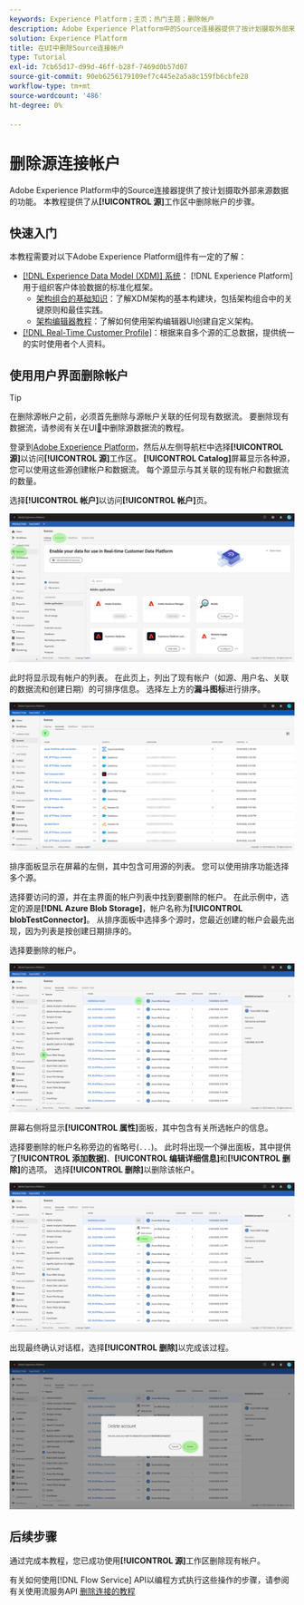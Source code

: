 ```yaml
---
keywords: Experience Platform；主页；热门主题；删除帐户
description: Adobe Experience Platform中的Source连接器提供了按计划摄取外部来源数据的功能。 本教程提供了从源工作区中删除帐户的步骤。
solution: Experience Platform
title: 在UI中删除Source连接帐户
type: Tutorial
exl-id: 7cb65d17-d99d-46ff-b28f-7469d0b57d07
source-git-commit: 90eb6256179109ef7c445e2a5a8c159fb6cbfe28
workflow-type: tm+mt
source-wordcount: '486'
ht-degree: 0%

---
```


# 删除源连接帐户

Adobe Experience Platform中的Source连接器提供了按计划摄取外部来源数据的功能。 本教程提供了从&#x200B;**[!UICONTROL 源]**&#x200B;工作区中删除帐户的步骤。

## 快速入门

本教程需要对以下Adobe Experience Platform组件有一定的了解：

- [[!DNL Experience Data Model (XDM)] 系统](../../../xdm/home.md)： [!DNL Experience Platform]用于组织客户体验数据的标准化框架。
   - [架构组合的基础知识](../../../xdm/schema/composition.md)：了解XDM架构的基本构建块，包括架构组合中的关键原则和最佳实践。
   - [架构编辑器教程](../../../xdm/tutorials/create-schema-ui.md)：了解如何使用架构编辑器UI创建自定义架构。
- [[!DNL Real-Time Customer Profile]](../../../profile/home.md)：根据来自多个源的汇总数据，提供统一的实时使用者个人资料。

## 使用用户界面删除帐户

>[!TIP]
>
>在删除源帐户之前，必须首先删除与源帐户关联的任何现有数据流。 要删除现有数据流，请参阅有关在UI[&#128279;](./delete.md)中删除源数据流的教程。

登录到[Adobe Experience Platform](https://platform.adobe.com)，然后从左侧导航栏中选择&#x200B;**[!UICONTROL 源]**&#x200B;以访问&#x200B;**[!UICONTROL 源]**&#x200B;工作区。 **[!UICONTROL Catalog]**&#x200B;屏幕显示各种源，您可以使用这些源创建帐户和数据流。 每个源显示与其关联的现有帐户和数据流的数量。

选择&#x200B;**[!UICONTROL 帐户]**&#x200B;以访问&#x200B;**[!UICONTROL 帐户]**&#x200B;页。

![目录帐户](../../images/tutorials/delete-accounts/catalog.png)

此时将显示现有帐户的列表。 在此页上，列出了现有帐户（如源、用户名、关联的数据流和创建日期）的可排序信息。 选择左上方的&#x200B;**漏斗图标**&#x200B;进行排序。

![数据流列表](../../images/tutorials/delete-accounts/accounts.png)

排序面板显示在屏幕的左侧，其中包含可用源的列表。 您可以使用排序功能选择多个源。

选择要访问的源，并在主界面的帐户列表中找到要删除的帐户。 在此示例中，选定的源是&#x200B;**[!DNL Azure Blob Storage]**，帐户名称为&#x200B;**[!UICONTROL blobTestConnector]**。 从排序面板中选择多个源时，您最近创建的帐户会最先出现，因为列表是按创建日期排序的。

选择要删除的帐户。

![数据流排序](../../images/tutorials/delete-accounts/sort.png)

屏幕右侧将显示&#x200B;**[!UICONTROL 属性]**&#x200B;面板，其中包含有关所选帐户的信息。

选择要删除的帐户名称旁边的省略号(`...`)。 此时将出现一个弹出面板，其中提供了&#x200B;**[!UICONTROL 添加数据]**、**[!UICONTROL 编辑详细信息]**&#x200B;和&#x200B;**[!UICONTROL 删除]**&#x200B;的选项。 选择&#x200B;**[!UICONTROL 删除]**&#x200B;以删除该帐户。

![数据流排序](../../images/tutorials/delete-accounts/delete.png)

出现最终确认对话框，选择&#x200B;**[!UICONTROL 删除]**&#x200B;以完成该过程。

![删除](../../images/tutorials/delete-accounts/confirm.png)

## 后续步骤

通过完成本教程，您已成功使用&#x200B;**[!UICONTROL 源]**&#x200B;工作区删除现有帐户。

有关如何使用[!DNL Flow Service] API以编程方式执行这些操作的步骤，请参阅有关使用流服务API [删除连接的教程](../../tutorials/api/delete.md)

